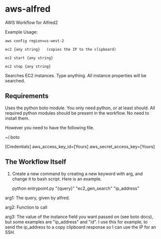 # aws-alfred
AWS Workflow for Alfred2

Example Usage:

    aws config region=us-west-2

    ec2 {any string}   (copies the IP to the clipboard)

    ec2 start {any string}

    ec2 stop {any string}

Searches EC2 instances. Type anything. All instance properties will be searched.

## Requirements
Uses the python boto module.  You only need python, or at least should.  All required python modules should be present in the workflow. No need to install them.

However you need to have the following file.

~/.boto

[Credentials]
aws_access_key_id=[Yours]
aws_secret_access_key=[Yours]


## The Workflow Itself
1) Create a new command by creating a new keyword with arg, and change it to bash script. Here is an example.

    python entrypoint.py "{query}" "ec2_gen_search" "ip_address"

arg1: The query, given by alfred.

arg2: Function to call

arg3: The value of the instance field you want passed on (see boto docs), but some examples are "ip_address" and "id".  I use this for example, to send the ip_address to a copy clipboard response so I can use the IP for an SSH.
